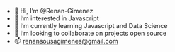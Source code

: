 - 👋 Hi, I’m @Renan-Gimenez
- 👀 I’m interested in Javascript
- 🌱 I’m currently learning Javascript and Data Science
- 💞️ I’m looking to collaborate on projects open source
- 📫 renansousagimenes@gmail.com

<!---
Renan-Gimenez/Renan-Gimenez is a ✨ special ✨ repository because its `README.md` (this file) appears on your GitHub profile.
You can click the Preview link to take a look at your changes.
--->
